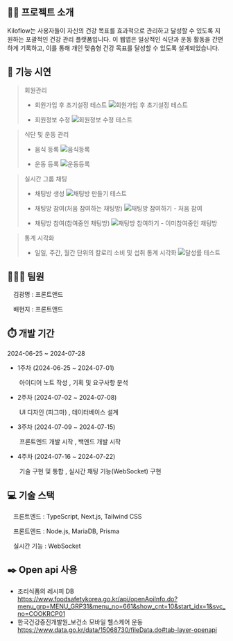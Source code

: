 ## :man_teacher: 프로젝트 소개
Kiloflow는 사용자들이 자신의 건강 목표를 효과적으로 관리하고 달성할 수 있도록 지원하는 포괄적인 건강 관리 플랫폼입니다.
이 웹앱은 일상적인 식단과 운동 활동을 간편하게 기록하고, 이를 통해 개인 맞춤형 건강 목표를 달성할 수 있도록 설계되었습니다.

## :eyes: 기능 시연
>회원관리
> + 회원가입 후 초기설정 테스트
![회원가입 후 초기설정 테스트](https://github.com/user-attachments/assets/86f79b5e-d8e1-4d25-a015-75f080f808a6)
>
> + 회원정보 수정
![회원정보 수정 테스트](https://github.com/user-attachments/assets/6ffac2f1-b66c-4319-850a-feccf965a09b)


>식단 및 운동 관리
> + 음식 등록
![음식등록](https://github.com/user-attachments/assets/2c29a9aa-3f9a-40d1-adc8-d442ea09671f)
>
> + 운동 등록
![운동등록](https://github.com/user-attachments/assets/6da8be26-be19-4870-84ab-cdfe6a363f00)


>실시간 그룹 채팅
> + 채팅방 생성
![채팅방 만들기 테스트](https://github.com/user-attachments/assets/acde7453-75f4-4ffe-93cd-1af28a293f2d)
>
> + 채팅방 참여(처음 참여하는 채팅방)
![채팅방 참여하기 - 처음 참여](https://github.com/user-attachments/assets/f31a0c8a-eb0c-4e63-ae13-e3650f0a2cf3)
>
> + 채팅방 참여(참여중인 채팅방)
![채팅방 참여하기 - 이미참여중인 채팅방](https://github.com/user-attachments/assets/56d05728-7267-4e07-8e13-3e814caa3ebc)


>통계 시각화
> + 일일, 주간, 월간 단위의 칼로리 소비 및 섭취 통계 시각화
![달성률 테스트](https://github.com/user-attachments/assets/fa40dc3e-23a9-4ea1-9796-df1e18566ef7)


## :family_man_boy_boy: 팀원
 김광명 : 프론트앤드
 
 배현지 : 프론트앤드


## :stopwatch: 개발 기간
2024-06-25 ~ 2024-07-28
+ 1주차 (2024-06-25 ~ 2024-07-01)
>
  아이디어 노트 작성 ,
기획 및 요구사항 분석 
+ 2주차 (2024-07-02 ~ 2024-07-08)
>
  UI 디자인 (피그마) ,
데이터베이스 설계
+ 3주차 (2024-07-09 ~ 2024-07-15)
>
  프론트엔드 개발 시작 ,
백엔드 개발 시작
+ 4주차 (2024-07-16 ~ 2024-07-22)
>
  기술 구현 및 통합 ,
실시간 채팅 기능(WebSocket) 구현


## :computer: 기술 스택
 프론트엔드 : TypeScript, Next.js, Tailwind CSS
 
  프론트엔드 : Node.js, MariaDB, Prisma
 
 실시간 기능 : WebSocket

## :black_nib: Open api 사용
+ 조리식품의 레시피 DB
<https://www.foodsafetykorea.go.kr/api/openApiInfo.do?menu_grp=MENU_GRP31&menu_no=661&show_cnt=10&start_idx=1&svc_no=COOKRCP01>
+ 한국건강증진개발원_보건소 모바일 헬스케어 운동
<https://www.data.go.kr/data/15068730/fileData.do#tab-layer-openapi>
